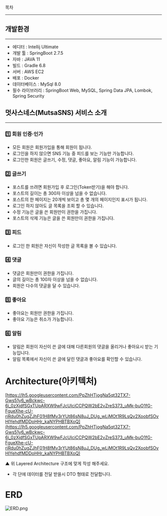 목차

---

## 개발환경

---

- 에디터 : Intellij Ultimate
- 개발 툴 : SpringBoot 2.7.5
- 자바 : JAVA 11
- 빌드 : Gradle 6.8
- 서버 : AWS EC2
- 배포 : Docker
- 데이터베이스 : MySql 8.0
- 필수 라이브러리 : SpringBoot Web, MySQL, Spring Data JPA, Lombok, Spring Security

## **멋사스네스(MutsaSNS) 서비스 소개**

---

### 1️⃣ **회원 인증·인가**

- 모든 회원은 회원가입을 통해 회원이 됩니다.
- 로그인을 하지 않으면 SNS 기능 중 피드를 보는 기능만 가능합니다.
- 로그인한 회원은 글쓰기, 수정, 댓글, 좋아요, 알림 기능이 가능합니다.

### 2️⃣ 글쓰기

- 포스트를 쓰려면 회원가입 후 로그인(Token받기)을 해야 합니다.
- 포스트의 길이는 총 300자 이상을 넘을 수 없습니다.
- 포스트의 한 페이지는 20개씩 보이고 총 몇 개의 페이지인지 표시가 됩니다.
- 로그인 하지 않아도 글 목록을 조회 할 수 있습니다.
- 수정 기능은 글을 쓴 회원만이 권한을 가집니다.
- 포스트의 삭제 기능은 글을 쓴 회원만이 권한을 가집니다.

### 3️⃣ 피드

- 로그인 한 회원은 자신이 작성한 글 목록을 볼 수 있습니다.

### 4️⃣ 댓글

- 댓글은 회원만이 권한을 가집니다.
- 글의 길이는 총 100자 이상을 넘을 수 없습니다.
- 회원은 다수의 댓글을 달 수 있습니다.

### 5️⃣ 좋아요

- 좋아요는 회원만 권한을 가집니다.
- 좋아요 기능은 취소가 가능합니다.

### 6️⃣ 알림

- 알림은 회원이 자신이 쓴 글에 대해 다른회원의 댓글을 올리거나 좋아요시 받는 기능입니다.
- 알림 목록에서 자신이 쓴 글에 달린 댓글과 좋아요를 확인할 수 있습니다.

# Architecture(아키텍처)

[https://lh5.googleusercontent.com/PpZhHTjogNa5qt32TX7-Gws51y6_wBckwc-6i_0zXjdfSGxTUpARXW9wFJcUIciCCPQW2bE2vZreS373_uMk-buO1fG-FgueXhe-cU-riRdu0hZugZJhF01H8fMv3rYUt86sN8uJ_DUg_wLjMOt1R9LsQv2XoobfSOvHlYehdfMDDoHHr_kaNYPHBTBXoQ](https://lh5.googleusercontent.com/PpZhHTjogNa5qt32TX7-Gws51y6_wBckwc-6i_0zXjdfSGxTUpARXW9wFJcUIciCCPQW2bE2vZreS373_uMk-buO1fG-FgueXhe-cU-riRdu0hZugZJhF01H8fMv3rYUt86sN8uJ_DUg_wLjMOt1R9LsQv2XoobfSOvHlYehdfMDDoHHr_kaNYPHBTBXoQ)

▲ 위 Layered Architecture 구조에 맞게 작성 해주세요.

- 각 단에 데이터를 전달 받을시 DTO 형태로 전달합니다.

# ERD

![ERD.png](https://s3-us-west-2.amazonaws.com/secure.notion-static.com/d2961067-e8d8-4a30-b8c0-67ca568b6dcb/ERD.png)
